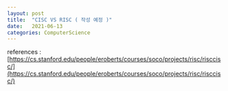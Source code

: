 ```yaml
---
layout: post
title:  "CISC VS RISC ( 작성 예정 )"
date:   2021-06-13
categories: ComputerScience
---
```


references : [https://cs.stanford.edu/people/eroberts/courses/soco/projects/risc/risccisc/](https://cs.stanford.edu/people/eroberts/courses/soco/projects/risc/risccisc/)     